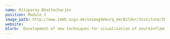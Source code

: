 ```yaml
---
name: Rituparna Bhattacharjee
position: Module 1
image_path: http://www.immb.ovgu.de/unimagdeburg_mm/Bilder/Institute/IMMB/Rituparna+WEB-height-124-width-104.jpg
website: 
blurb:  Development of new techniques for visualization of neuroinflammatory processes during infections and autoimmunity diseases of the brain
---
```

